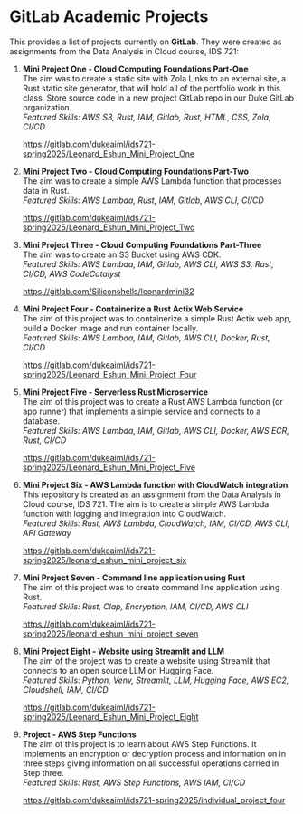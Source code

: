 # GitLab Academic Projects
This provides a list of projects currently on **GitLab**. They were created as assignments from the Data Analysis in Cloud course, IDS 721:      

1. **Mini Project One - Cloud Computing Foundations Part-One**     
The aim was to create a static site with Zola Links to an external site, a Rust static site generator, that will hold all of the portfolio work in this class. Store source code in a new project GitLab repo in our Duke GitLab organization.        
    *Featured Skills: AWS S3, Rust, IAM, Gitlab, Rust, HTML, CSS, Zola, CI/CD*

    https://gitlab.com/dukeaiml/ids721-spring2025/Leonard_Eshun_Mini_Project_One
          
         
1. **Mini Project Two - Cloud Computing Foundations Part-Two**     
The aim was to create a simple AWS Lambda function that processes data in Rust.       
    *Featured Skills: AWS Lambda, Rust, IAM, Gitlab, AWS CLI, CI/CD*

    https://gitlab.com/dukeaiml/ids721-spring2025/Leonard_Eshun_Mini_Project_Two

1. **Mini Project Three - Cloud Computing Foundations Part-Three**     
The aim was to create an S3 Bucket using AWS CDK.       
    *Featured Skills: AWS Lambda, IAM, Gitlab, AWS CLI, AWS S3, Rust, CI/CD, AWS CodeCatalyst*

    https://gitlab.com/Siliconshells/leonardmini32

1. **Mini Project Four - Containerize a Rust Actix Web Service**     
The aim of this project was to containerize a simple Rust Actix web app, build a Docker image and run container locally.       
    *Featured Skills: AWS Lambda, IAM, Gitlab, AWS CLI, Docker, Rust, CI/CD*

    https://gitlab.com/dukeaiml/ids721-spring2025/Leonard_Eshun_Mini_Project_Four
     
1. **Mini Project Five - Serverless Rust Microservice**      
The aim of this project was to create a Rust AWS Lambda function (or app runner) that implements a simple service and connects to a database.       
    *Featured Skills: AWS Lambda, IAM, Gitlab, AWS CLI, Docker, AWS ECR, Rust, CI/CD*

    https://gitlab.com/dukeaiml/ids721-spring2025/Leonard_Eshun_Mini_Project_Five
     

1. **Mini Project Six - AWS Lambda function with CloudWatch integration**       
This repository is created as an assignment from the Data Analysis in Cloud course, IDS 721. The aim is to create a simple AWS Lambda function with logging and integration into CloudWatch.          
    *Featured Skills: Rust, AWS Lambda, CloudWatch, IAM, CI/CD, AWS CLI, API Gateway*         

    https://gitlab.com/dukeaiml/ids721-spring2025/leonard_eshun_mini_project_six
     

1. **Mini Project Seven - Command line application using Rust**       
The aim of this project was to create command line application using Rust.        
    *Featured Skills: Rust, Clap, Encryption, IAM, CI/CD, AWS CLI*            

    https://gitlab.com/dukeaiml/ids721-spring2025/leonard_eshun_mini_project_seven
     

1. **Mini Project Eight -  Website using Streamlit and LLM**       
The aim of the project was to create a website using Streamlit that connects to an open source LLM on Hugging Face.        
    *Featured Skills: Python, Venv, Streamlit, LLM, Hugging Face, AWS EC2, Cloudshell, IAM, CI/CD*               

    https://gitlab.com/dukeaiml/ids721-spring2025/Leonard_Eshun_Mini_Project_Eight
    
     
1. **Project - AWS Step Functions**       
The aim of this project is to learn about AWS Step Functions. It implements an encryption or decryption process and information on in three steps giving information on all successful operations carried in Step three.        
    *Featured Skills: Rust, AWS Step Functions, AWS IAM, CI/CD*         

    https://gitlab.com/dukeaiml/ids721-spring2025/individual_project_four